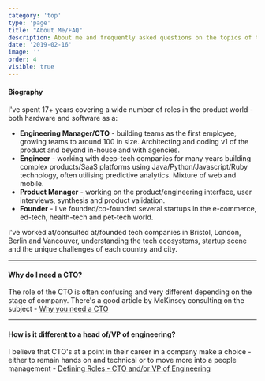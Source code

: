 ```yaml
---
category: 'top'
type: 'page'
title: "About Me/FAQ"
description: About me and frequently asked questions on the topics of technology, engineering management and consulting
date: '2019-02-16'
image: ''
order: 4
visible: true
---
```


#### Biography

I've spent 17+ years covering a wide number of roles in the product world - both hardware and software as a:

* **Engineering Manager/CTO** - building teams as the first employee, growing teams to around 100 in size.  Architecting and coding v1 of the product and beyond in-house and with agencies.
* **Engineer** - working with deep-tech companies for many years building complex products/SaaS platforms using Java/Python/Javascript/Ruby technology, often utilising predictive analytics.  Mixture of web and mobile.
* **Product Manager** - working on the product/engineering interface, user interviews, synthesis and product validation.  
* **Founder** - I've founded/co-founded several startups in the e-commerce, ed-tech, health-tech and pet-tech world.  

I've worked at/consulted at/founded tech companies in Bristol, London, Berlin and Vancouver, understanding the tech ecosystems, startup scene and the unique challenges of each country and city.

---

#### Why do I need a CTO?

The role of the CTO is often confusing and very different depending on the stage of company. There's a good article by McKinsey consulting on the subject - [Why you need a CTO](https://www.mckinsey.com/business-functions/operations/our-insights/why-you-need-a-cto-and-how-to-make-her-successful)

---

#### How is it different to a head of/VP of engineering?

I believe that CTO's at a point in their career in a company make a choice - either to remain hands on and technical or to move more into a people management - [Defining Roles - CTO and/or VP of Engineering](https://medium.com/engineering-leadership/defining-roles-cto-and-or-vp-engineering-f1c7563643a3)

